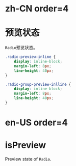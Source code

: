 # zh-CN order=4

# 预览状态

`Radio`预览状态。

```css
.radio-preview-inline {
    display: inline-block;
    margin-left: 8px;
    line-height: 40px;
}

.radio-group-preview-inlline {
    display: inline-block;
    margin-left: 8px;
    line-height: 40px;
}
```

# en-US order=4

# isPreview

Preview state of `Radio`.
